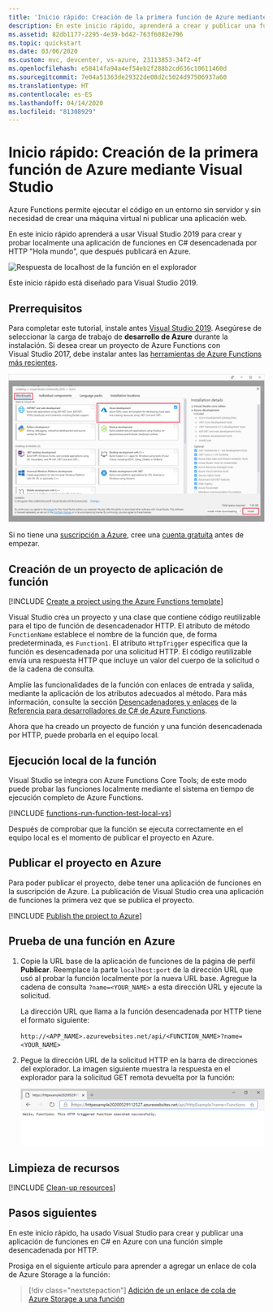 ```yaml
---
title: 'Inicio rápido: Creación de la primera función de Azure mediante Visual Studio'
description: En este inicio rápido, aprenderá a crear y publicar una función de Azure desencadenada por HTTP mediante Visual Studio.
ms.assetid: 82db1177-2295-4e39-bd42-763f6082e796
ms.topic: quickstart
ms.date: 03/06/2020
ms.custom: mvc, devcenter, vs-azure, 23113853-34f2-4f
ms.openlocfilehash: e58414fa94a4ef54eb2f288b2cd636c10611460d
ms.sourcegitcommit: 7e04a51363de29322de08d2c5024d97506937a60
ms.translationtype: HT
ms.contentlocale: es-ES
ms.lasthandoff: 04/14/2020
ms.locfileid: "81308929"
---
```

# <a name="quickstart-create-your-first-function-in-azure-using-visual-studio"></a>Inicio rápido: Creación de la primera función de Azure mediante Visual Studio

Azure Functions permite ejecutar el código en un entorno sin servidor y sin necesidad de crear una máquina virtual ni publicar una aplicación web.

En este inicio rápido aprenderá a usar Visual Studio 2019 para crear y probar localmente una aplicación de funciones en C# desencadenada por HTTP "Hola mundo", que después publicará en Azure. 

![Respuesta de localhost de la función en el explorador](./media/functions-create-your-first-function-visual-studio/functions-create-your-first-function-visual-studio-browser-local-final.png)

Este inicio rápido está diseñado para Visual Studio 2019. 

## <a name="prerequisites"></a>Prerrequisitos

Para completar este tutorial, instale antes [Visual Studio 2019](https://azure.microsoft.com/downloads/). Asegúrese de seleccionar la carga de trabajo de **desarrollo de Azure** durante la instalación. Si desea crear un proyecto de Azure Functions con Visual Studio 2017, debe instalar antes las [herramientas de Azure Functions más recientes](functions-develop-vs.md#check-your-tools-version).

![Instale Visual Studio con la carga de trabajo de desarrollo de Azure.](media/functions-create-your-first-function-visual-studio/functions-vs-workloads.png)

Si no tiene una [suscripción a Azure](../guides/developer/azure-developer-guide.md#understanding-accounts-subscriptions-and-billing), cree una [cuenta gratuita](https://azure.microsoft.com/free/dotnet/) antes de empezar.

## <a name="create-a-function-app-project"></a>Creación de un proyecto de aplicación de función

[!INCLUDE [Create a project using the Azure Functions template](../../includes/functions-vstools-create.md)]

Visual Studio crea un proyecto y una clase que contiene código reutilizable para el tipo de función de desencadenador HTTP. El atributo de método `FunctionName` establece el nombre de la función que, de forma predeterminada, es `Function1`. El atributo `HttpTrigger` especifica que la función es desencadenada por una solicitud HTTP. El código reutilizable envía una respuesta HTTP que incluye un valor del cuerpo de la solicitud o de la cadena de consulta.

Amplíe las funcionalidades de la función con enlaces de entrada y salida, mediante la aplicación de los atributos adecuados al método. Para más información, consulte la sección [Desencadenadores y enlaces](functions-dotnet-class-library.md#triggers-and-bindings) de la [Referencia para desarrolladores de C# de Azure Functions](functions-dotnet-class-library.md).

Ahora que ha creado un proyecto de función y una función desencadenada por HTTP, puede probarla en el equipo local.

## <a name="run-the-function-locally"></a>Ejecución local de la función

Visual Studio se integra con Azure Functions Core Tools; de este modo puede probar las funciones localmente mediante el sistema en tiempo de ejecución completo de Azure Functions.  

[!INCLUDE [functions-run-function-test-local-vs](../../includes/functions-run-function-test-local-vs.md)]

Después de comprobar que la función se ejecuta correctamente en el equipo local es el momento de publicar el proyecto en Azure.

## <a name="publish-the-project-to-azure"></a>Publicar el proyecto en Azure

Para poder publicar el proyecto, debe tener una aplicación de funciones en la suscripción de Azure. La publicación de Visual Studio crea una aplicación de funciones la primera vez que se publica el proyecto.

[!INCLUDE [Publish the project to Azure](../../includes/functions-vstools-publish.md)]

## <a name="test-your-function-in-azure"></a>Prueba de una función en Azure

1. Copie la URL base de la aplicación de funciones de la página de perfil **Publicar**. Reemplace la parte `localhost:port` de la dirección URL que usó al probar la función localmente por la nueva URL base. Agregue la cadena de consulta `?name=<YOUR_NAME>` a esta dirección URL y ejecute la solicitud.

    La dirección URL que llama a la función desencadenada por HTTP tiene el formato siguiente:

    `http://<APP_NAME>.azurewebsites.net/api/<FUNCTION_NAME>?name=<YOUR_NAME>`

2. Pegue la dirección URL de la solicitud HTTP en la barra de direcciones del explorador. La imagen siguiente muestra la respuesta en el explorador para la solicitud GET remota devuelta por la función:

    ![Respuesta de la función en el explorador](./media/functions-create-your-first-function-visual-studio/functions-create-your-first-function-visual-studio-browser-azure.png)

## <a name="clean-up-resources"></a>Limpieza de recursos

[!INCLUDE [Clean-up resources](../../includes/functions-quickstart-cleanup.md)]

## <a name="next-steps"></a>Pasos siguientes

En este inicio rápido, ha usado Visual Studio para crear y publicar una aplicación de funciones en C# en Azure con una función simple desencadenada por HTTP. 

Prosiga en el siguiente artículo para aprender a agregar un enlace de cola de Azure Storage a la función:
> [!div class="nextstepaction"]
> [Adición de un enlace de cola de Azure Storage a una función](functions-add-output-binding-storage-queue-vs.md)

